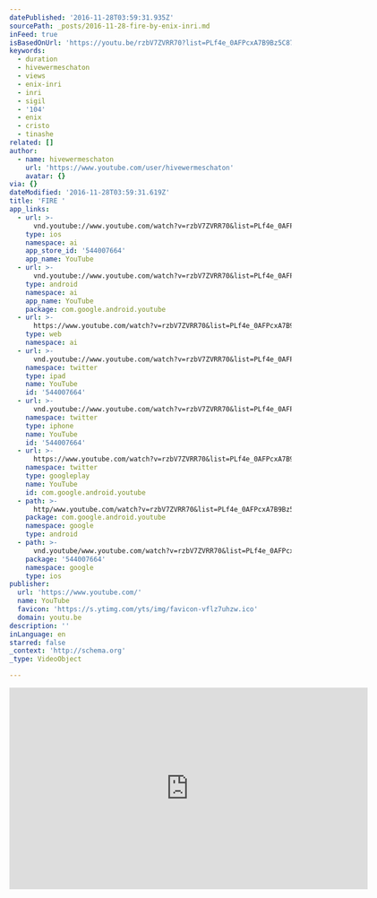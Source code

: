 ```yaml
---
datePublished: '2016-11-28T03:59:31.935Z'
sourcePath: _posts/2016-11-28-fire-by-enix-inri.md
inFeed: true
isBasedOnUrl: 'https://youtu.be/rzbV7ZVRR70?list=PLf4e_0AFPcxA7B9Bz5C87a9pXGkb4OBDz'
keywords:
  - duration
  - hivewermeschaton
  - views
  - enix-inri
  - inri
  - sigil
  - '104'
  - enix
  - cristo
  - tinashe
related: []
author:
  - name: hivewermeschaton
    url: 'https://www.youtube.com/user/hivewermeschaton'
    avatar: {}
via: {}
dateModified: '2016-11-28T03:59:31.619Z'
title: 'FIRE '
app_links:
  - url: >-
      vnd.youtube://www.youtube.com/watch?v=rzbV7ZVRR70&list=PLf4e_0AFPcxA7B9Bz5C87a9pXGkb4OBDz&feature=applinks
    type: ios
    namespace: ai
    app_store_id: '544007664'
    app_name: YouTube
  - url: >-
      vnd.youtube://www.youtube.com/watch?v=rzbV7ZVRR70&list=PLf4e_0AFPcxA7B9Bz5C87a9pXGkb4OBDz&feature=applinks
    type: android
    namespace: ai
    app_name: YouTube
    package: com.google.android.youtube
  - url: >-
      https://www.youtube.com/watch?v=rzbV7ZVRR70&list=PLf4e_0AFPcxA7B9Bz5C87a9pXGkb4OBDz&feature=applinks
    type: web
    namespace: ai
  - url: >-
      vnd.youtube://www.youtube.com/watch?v=rzbV7ZVRR70&list=PLf4e_0AFPcxA7B9Bz5C87a9pXGkb4OBDz&feature=applinks
    namespace: twitter
    type: ipad
    name: YouTube
    id: '544007664'
  - url: >-
      vnd.youtube://www.youtube.com/watch?v=rzbV7ZVRR70&list=PLf4e_0AFPcxA7B9Bz5C87a9pXGkb4OBDz&feature=applinks
    namespace: twitter
    type: iphone
    name: YouTube
    id: '544007664'
  - url: >-
      https://www.youtube.com/watch?v=rzbV7ZVRR70&list=PLf4e_0AFPcxA7B9Bz5C87a9pXGkb4OBDz
    namespace: twitter
    type: googleplay
    name: YouTube
    id: com.google.android.youtube
  - path: >-
      http/www.youtube.com/watch?v=rzbV7ZVRR70&list=PLf4e_0AFPcxA7B9Bz5C87a9pXGkb4OBDz
    package: com.google.android.youtube
    namespace: google
    type: android
  - path: >-
      vnd.youtube/www.youtube.com/watch?v=rzbV7ZVRR70&list=PLf4e_0AFPcxA7B9Bz5C87a9pXGkb4OBDz
    package: '544007664'
    namespace: google
    type: ios
publisher:
  url: 'https://www.youtube.com/'
  name: YouTube
  favicon: 'https://s.ytimg.com/yts/img/favicon-vflz7uhzw.ico'
  domain: youtu.be
description: ''
inLanguage: en
starred: false
_context: 'http://schema.org'
_type: VideoObject

---
```

<iframe src="https://cdn.embedly.com/widgets/media.html?src=https%3A%2F%2Fwww.youtube.com%2Fembed%2Fvideoseries%3Flist%3DPLf4e_0AFPcxA7B9Bz5C87a9pXGkb4OBDz&amp;url=http%3A%2F%2Fwww.youtube.com%2Fwatch%3Fv%3DrzbV7ZVRR70&amp;image=https%3A%2F%2Fi.ytimg.com%2Fvi%2FrzbV7ZVRR70%2Fhqdefault.jpg&amp;key=b7d04c9b404c499eba89ee7072e1c4f7&amp;type=text%2Fhtml&amp;schema=youtube" width="640" height="360" scrolling="no" frameborder="0" allowfullscreen="" style=""></iframe>